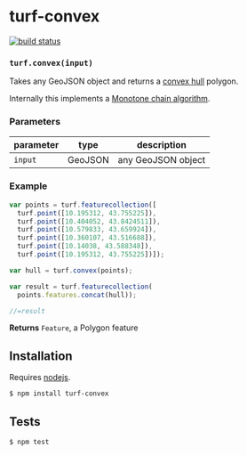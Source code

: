 # turf-convex

[![build status](https://secure.travis-ci.org/Turfjs/turf-convex.png)](http://travis-ci.org/Turfjs/turf-convex)




### `turf.convex(input)`

Takes any GeoJSON object and returns a 
[convex hull](http://en.wikipedia.org/wiki/Convex_hull) polygon.

Internally this implements
a [Monotone chain algorithm](http://en.wikibooks.org/wiki/Algorithm_Implementation/Geometry/Convex_hull/Monotone_chain#JavaScript).


### Parameters

| parameter | type    | description        |
| --------- | ------- | ------------------ |
| `input`   | GeoJSON | any GeoJSON object |


### Example

```js
var points = turf.featurecollection([
  turf.point([10.195312, 43.755225]),
  turf.point([10.404052, 43.8424511]),
  turf.point([10.579833, 43.659924]),
  turf.point([10.360107, 43.516688]),
  turf.point([10.14038, 43.588348]),
  turf.point([10.195312, 43.755225])]);

var hull = turf.convex(points);

var result = turf.featurecollection(
  points.features.concat(hull));

//=result
```


**Returns** `Feature`, a Polygon feature

## Installation

Requires [nodejs](http://nodejs.org/).

```sh
$ npm install turf-convex
```

## Tests

```sh
$ npm test
```

